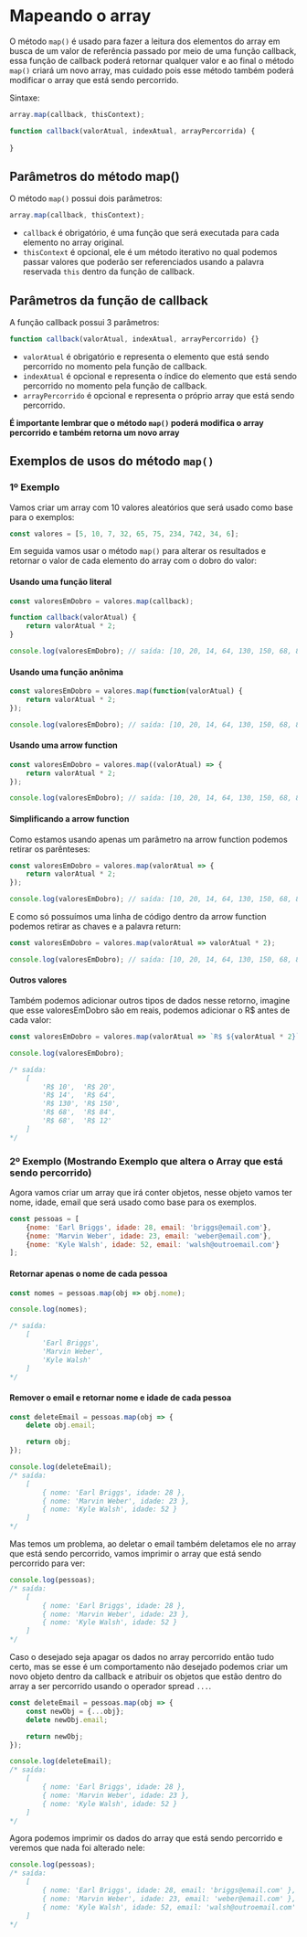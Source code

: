# Mapeando o array

O método `map()` é usado para fazer a leitura dos elementos do array em busca de um valor de referência passado por meio de uma função callback, essa função de callback poderá retornar qualquer valor e ao final o método `map()` criará um novo array, mas cuidado pois esse método também poderá modificar o array que está sendo percorrido.

Sintaxe:

```js
array.map(callback, thisContext);

function callback(valorAtual, indexAtual, arrayPercorrida) {
    
}
```

## Parâmetros do método map()

O método `map()` possui dois parâmetros:

```js
array.map(callback, thisContext);
```

* `callback` é obrigatório, é uma função que será executada para cada elemento no array original.
* `thisContext` é opcional, ele é um método iterativo no qual podemos passar valores que poderão ser referenciados usando a palavra reservada `this` dentro da função de callback.

## Parâmetros da função de callback

A função callback possui 3 parâmetros:

```js
function callback(valorAtual, indexAtual, arrayPercorrido) {}
```

* `valorAtual` é obrigatório e representa o elemento que está sendo percorrido no momento pela função de callback.
* `indexAtual` é opcional e representa o índice do elemento que está sendo percorrido no momento pela função de callback.
* `arrayPercorrido` é opcional e representa o próprio array que está sendo percorrido.

**É importante lembrar que o método `map()` poderá modifica o array percorrido e também retorna um novo array**

## Exemplos de usos do método `map()`

### 1º Exemplo

Vamos criar um array com 10 valores aleatórios que será usado como base para o exemplos:

```js
const valores = [5, 10, 7, 32, 65, 75, 234, 742, 34, 6];
```

Em seguida vamos usar o método `map()` para alterar os resultados e retornar o valor de cada elemento do array com o dobro do valor:

#### Usando uma função literal

```js
const valoresEmDobro = valores.map(callback);

function callback(valorAtual) {
    return valorAtual * 2;
}

console.log(valoresEmDobro); // saída: [10, 20, 14, 64, 130, 150, 68, 84, 68,  12]
```

#### Usando uma função anônima

```js
const valoresEmDobro = valores.map(function(valorAtual) {
    return valorAtual * 2;
});

console.log(valoresEmDobro); // saída: [10, 20, 14, 64, 130, 150, 68, 84, 68,  12]
```

#### Usando uma arrow function

```js
const valoresEmDobro = valores.map((valorAtual) => {
    return valorAtual * 2;
});

console.log(valoresEmDobro); // saída: [10, 20, 14, 64, 130, 150, 68, 84, 68,  12]
```

#### Simplificando a arrow function

Como estamos usando apenas um parâmetro na arrow function podemos retirar os parênteses:

```js
const valoresEmDobro = valores.map(valorAtual => {
    return valorAtual * 2;
});

console.log(valoresEmDobro); // saída: [10, 20, 14, 64, 130, 150, 68, 84, 68,  12]
```

E como só possuímos uma linha de código dentro da arrow function podemos retirar as chaves e a palavra return:

```js
const valoresEmDobro = valores.map(valorAtual => valorAtual * 2);

console.log(valoresEmDobro); // saída: [10, 20, 14, 64, 130, 150, 68, 84, 68,  12]
```

#### Outros valores

Também podemos adicionar outros tipos de dados nesse retorno, imagine que esse valoresEmDobro são em reais, podemos adicionar o R$ antes de cada valor:

```js
const valoresEmDobro = valores.map(valorAtual => `R$ ${valorAtual * 2}`);

console.log(valoresEmDobro);

/* saída:
    [
        'R$ 10',  'R$ 20',
        'R$ 14',  'R$ 64',
        'R$ 130', 'R$ 150',
        'R$ 68',  'R$ 84',
        'R$ 68',  'R$ 12'
    ]
*/
```

### 2º Exemplo (Mostrando Exemplo que altera o Array que está sendo percorrido)

Agora vamos criar um array que irá conter objetos, nesse objeto vamos ter nome, idade, email que será usado como base para os exemplos.

```js
const pessoas = [
    {nome: 'Earl Briggs', idade: 28, email: 'briggs@email.com'},
    {nome: 'Marvin Weber', idade: 23, email: 'weber@email.com'},
    {nome: 'Kyle Walsh', idade: 52, email: 'walsh@outroemail.com'}
];
```

#### Retornar apenas o nome de cada pessoa

```js
const nomes = pessoas.map(obj => obj.nome);

console.log(nomes);

/* saída:
    [
        'Earl Briggs',
        'Marvin Weber',
        'Kyle Walsh'
    ]
*/
```

#### Remover o email e retornar nome e idade de cada pessoa

```js
const deleteEmail = pessoas.map(obj => {
    delete obj.email;

    return obj;
});

console.log(deleteEmail);
/* saída:
    [
        { nome: 'Earl Briggs', idade: 28 },
        { nome: 'Marvin Weber', idade: 23 },
        { nome: 'Kyle Walsh', idade: 52 }
    ]
*/
```

Mas temos um problema, ao deletar o email também deletamos ele no array que está sendo percorrido, vamos imprimir o array que está sendo percorrido para ver:

```js
console.log(pessoas);
/* saída:
    [
        { nome: 'Earl Briggs', idade: 28 },
        { nome: 'Marvin Weber', idade: 23 },
        { nome: 'Kyle Walsh', idade: 52 }
    ]
*/
```

Caso o desejado seja apagar os dados no array percorrido então tudo certo, mas se esse é um comportamento não desejado podemos criar um novo objeto dentro da callback e atribuir os objetos que estão dentro do array a ser percorrido usando o operador spread `...`.

```js
const deleteEmail = pessoas.map(obj => {
    const newObj = {...obj};
    delete newObj.email;

    return newObj;
});

console.log(deleteEmail);
/* saída:
    [
        { nome: 'Earl Briggs', idade: 28 },
        { nome: 'Marvin Weber', idade: 23 },
        { nome: 'Kyle Walsh', idade: 52 }
    ]
*/
```

Agora podemos imprimir os dados do array que está sendo percorrido e veremos que nada foi alterado nele:

```js
console.log(pessoas);
/* saída:
    [
        { nome: 'Earl Briggs', idade: 28, email: 'briggs@email.com' },
        { nome: 'Marvin Weber', idade: 23, email: 'weber@email.com' },
        { nome: 'Kyle Walsh', idade: 52, email: 'walsh@outroemail.com' }
    ]
*/
```